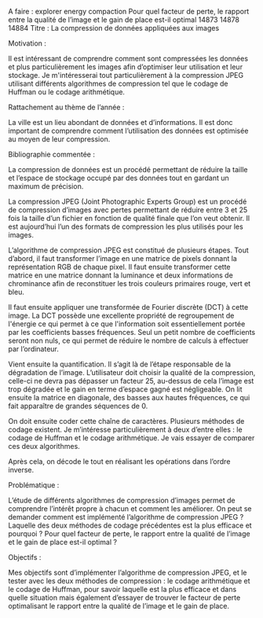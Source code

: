 A faire : explorer energy compaction
	Pour quel facteur de perte, le rapport entre la qualité de l’image et le gain de place est-il optimal
14873
14878
14884
Titre : La compression de données appliquées aux images

Motivation :

Il est intéressant de comprendre comment sont compressées les données et plus particulièrement les images afin d’optimiser leur utilisation et leur stockage. Je m'intéresserai tout particulièrement à la compression JPEG utilisant différents algorithmes de compression tel que le codage de Huffman ou le codage arithmétique.


Rattachement au thème de l’année :

La ville est un lieu abondant de données et d’informations. Il est donc important de comprendre comment l’utilisation des données est optimisée au moyen de leur compression.


Bibliographie commentée :

La compression de données est un procédé permettant de réduire la taille et l’espace de stockage occupé par des données tout en gardant un maximum de précision.

La compression JPEG (Joint Photographic Experts Group) est un procédé de compression d’images avec pertes permettant de réduire entre 3 et 25 fois la taille d’un fichier en fonction de qualité finale que l’on veut obtenir. Il est aujourd’hui l’un des formats de compression les plus utilisés pour les images.

L’algorithme de compression JPEG est constitué de plusieurs étapes. Tout d’abord, il faut transformer l’image en une matrice de pixels donnant la représentation RGB de chaque pixel. Il faut ensuite transformer cette matrice en une matrice donnant la luminance et deux informations de chrominance afin de reconstituer les trois couleurs primaires rouge, vert et bleu.

Il faut ensuite appliquer une transformée de Fourier discrète (DCT) à cette image. La DCT possède une excellente propriété de regroupement de l'énergie ce qui permet à ce que l'information soit essentiellement portée par les coefficients basses fréquences. Seul un petit nombre de coefficients seront non nuls, ce qui permet de réduire le nombre de calculs à effectuer par l’ordinateur.

Vient ensuite la quantification. Il s’agit là de l’étape responsable de la dégradation de l’image.
L’utilisateur doit choisir la qualité de la compression, celle-ci ne devra pas dépasser un facteur 25, au-dessus de cela l’image est trop dégradée et le gain en terme d’espace gagné est négligeable. On lit ensuite la matrice en diagonale, des basses aux hautes fréquences, ce qui fait apparaître de grandes séquences de 0.

On doit ensuite coder cette chaîne de caractères. Plusieurs méthodes de codage existent. Je m’intéresse particulièrement à deux d’entre elles : le codage de Huffman et le codage arithmétique. Je vais essayer de comparer ces deux algorithmes.

Après cela, on décode le tout en réalisant les opérations dans l’ordre inverse.


Problématique :

L’étude de différents algorithmes de compression d’images permet de comprendre l’intérêt propre à chacun et comment les améliorer.
On peut se demander comment est implémenté l’algorithme de compression JPEG ?
Laquelle des deux méthodes de codage précédentes est la plus efficace et pourquoi ?
Pour quel facteur de perte, le rapport entre la qualité de l’image et le gain de place est-il optimal ?

Objectifs :

Mes objectifs sont d’implémenter l’algorithme de compression JPEG, et le tester avec les deux méthodes de compression : le codage arithmétique et le codage de Huffman, pour savoir laquelle est la plus efficace et dans quelle situation mais également d’essayer de trouver le facteur de perte optimalisant le rapport entre la qualité de l’image et le gain de place.
